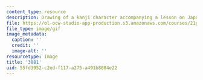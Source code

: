 ```yaml
---
content_type: resource
description: Drawing of a kanji character accompanying a lesson on Japanese.
file: https://ol-ocw-studio-app-production.s3.amazonaws.com/courses/21g-504-japanese-iv-spring-2009/55fd3952c2edf117a275a491b8084e22_3881.gif
file_type: image/gif
image_metadata:
  caption: ''
  credit: ''
  image-alt: ''
resourcetype: Image
title: '3881'
uid: 55fd3952-c2ed-f117-a275-a491b8084e22
---
```

